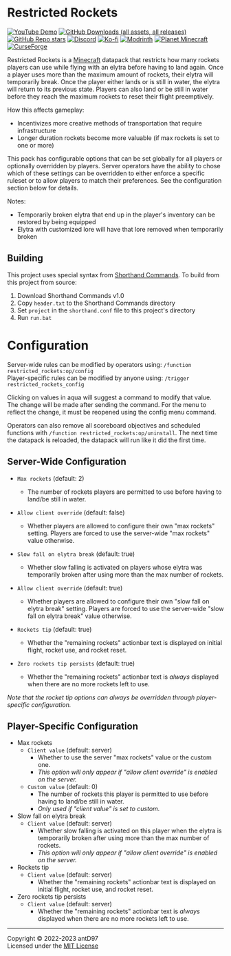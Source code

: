 # Restricted Rockets

[![YouTube Demo](https://img.shields.io/youtube/views/NgfgBuMwCS0?style=flat&logo=youtube&label=demo)](https://www.youtube.com/watch?v=NgfgBuMwCS0)
[![GitHub Downloads (all assets, all releases)](https://img.shields.io/github/downloads/antD97/RestrictedRockets/total?logo=github)](https://github.com/antD97/RestrictedRockets/releases)
[![GitHub Repo stars](https://img.shields.io/github/stars/antD97/ShorthandCommands?style=flat&logo=github)](https://github.com/antD97/RestrictedRockets/stargazers)
[![Discord](https://img.shields.io/discord/1327005882113986772?logo=discord&label=discord)](https://discord.gg/kqQQkGVh)
[![Ko-fi](https://img.shields.io/badge/Ko--fi-FF5E5B?logo=ko-fi&logoColor=white)](https://ko-fi.com/antd_)
[![Modrinth](https://img.shields.io/modrinth/dt/restricted-rockets?logo=modrinth&label=modrinth)](https://modrinth.com/datapack/restricted-rockets)
[![Planet Minecraft](https://img.shields.io/badge/planet_minecraft-blue)](https://www.planetminecraft.com/data-pack/restricted-rockets-5611086/)
[![CurseForge](https://img.shields.io/badge/curseforge-orange)](https://www.curseforge.com/minecraft/texture-packs/restricted-rockets)

Restricted Rockets is a [Minecraft](https://www.minecraft.net) datapack that restricts how many rockets players can use
while flying with an elytra before having to land again. Once a player uses more than the maximum amount of rockets,
their elytra will temporarily break. Once the player either lands or is still in water, the elytra will return to its
previous state. Players can also land or be still in water before they reach the maximum rockets to reset their flight
preemptively.

How this affects gameplay:
- Incentivizes more creative methods of transportation that require infrastructure
- Longer duration rockets become more valuable (if max rockets is set to one or more)

This pack has configurable options that can be set globally for all players or optionally overridden by players. Server
operators have the ability to chose which of these settings can be overridden to either enforce a specific ruleset or to
allow players to match their preferences. See the configuration section below for details.

Notes:
- Temporarily broken elytra that end up in the player's inventory can be restored by being equipped
- Elytra with customized lore will have that lore removed when temporarily broken

## Building

This project uses special syntax from [Shorthand Commands](https://github.com/antD97/ShorthandCommands). To build from
this project from source:

1. Download Shorthand Commands v1.0
2. Copy `header.txt` to the Shorthand Commands directory
3. Set `project` in the `shorthand.conf` file to this project's directory
4. Run `run.bat`

# Configuration

Server-wide rules can be modified by operators using: `/function restricted_rockets:op/config`  
Player-specific rules can be modified by anyone using: `/trigger restricted_rockets_config`

Clicking on values in aqua will suggest a command to modify that value. The change will be made after sending the
command. For the menu to reflect the change, it must be reopened using the config menu command.

Operators can also remove all scoreboard objectives and scheduled functions with
`/function restricted_rockets:op/uninstall`. The next time the datapack is reloaded, the datapack will run like it did
the first time.

## Server-Wide Configuration

- `Max rockets` (default: 2)
  - The number of rockets players are permitted to use before having to land/be still in water.
- `Allow client override` (default: false)
  - Whether players are allowed to configure their own "max rockets" setting. Players are forced to use the server-wide
    "max rockets" value otherwise.

- `Slow fall on elytra break` (default: true)
  - Whether slow falling is activated on players whose elytra was temporarily broken after using more than the max
    number of rockets.  
- `Allow client override` (default: true)
  - Whether players are allowed to configure their own "slow fall on elytra break" setting. Players are forced to use
    the server-wide "slow fall on elytra break" value otherwise.

- `Rockets tip` (default: true)
  - Whether the "remaining rockets" actionbar text is displayed on initial flight, rocket use, and rocket reset.  
- `Zero rockets tip persists` (default: true)
  - Whether the "remaining rockets" actionbar text is *always* displayed when there are no more rockets left to use.

*Note that the rocket tip options can always be overridden through player-specific configuration.*

## Player-Specific Configuration

- Max rockets
  - `Client value` (default: server)
    - Whether to use the server "max rockets" value or the custom one.
    - *This option will only appear if "allow client override" is enabled on the server.*
  - `Custom value` (default: 0)
    - The number of rockets this player is permitted to use before having to land/be still in water.
    - *Only used if "client value" is set to custom.*
- Slow fall on elytra break
  - `Client value` (default: server)
    - Whether slow falling is activated on this player when the elytra is temporarily broken after using more than the
      max number of rockets.
    - *This option will only appear if "allow client override" is enabled on the server.*
- Rockets tip
  - `Client value` (default: server)
    - Whether the "remaining rockets" actionbar text is displayed on initial flight, rocket use, and rocket reset.
- Zero rockets tip persists
  - `Client value` (default: server)
    - Whether the "remaining rockets" actionbar text is *always* displayed when there are no more rockets left to use.

---
Copyright © 2022-2023 antD97  
Licensed under the [MIT License](LICENSE)
